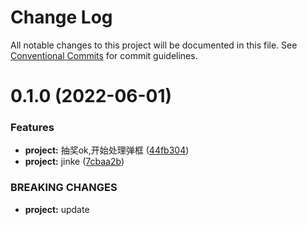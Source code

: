 # Change Log

All notable changes to this project will be documented in this file.
See [Conventional Commits](https://conventionalcommits.org) for commit guidelines.

# 0.1.0 (2022-06-01)


### Features

* **project:** 抽奖ok,开始处理弹框 ([44fb304](https://gitee.com/cq_maixun_network/repo/commits/44fb304e5113b773a54df5dbdd13a84b8952c6f0))
* **project:** jinke ([7cbaa2b](https://gitee.com/cq_maixun_network/repo/commits/7cbaa2b20c9e21417f7a2056cd2fb98ac9223487))


### BREAKING CHANGES

* **project:** update
